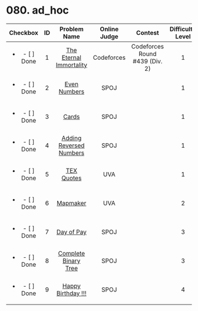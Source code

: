 # 080. ad_hoc


| Checkbox | ID | Problem Name|Online Judge|Contest|Difficulty Level|
|:---:|:---:|:---:|:---:|:---:|:---:|
|<ul><li>- [ ] Done</li></ul>|1|[The Eternal Immortality](http://codeforces.com/problemset/problem/869/B)|Codeforces|Codeforces Round #439 (Div. 2)|1|
|<ul><li>- [ ] Done</li></ul>|2|[Even Numbers](http://www.spoj.com/problems/EC_CONB/)|SPOJ||1|
|<ul><li>- [ ] Done</li></ul>|3|[Cards](http://www.spoj.com/problems/CRDS/)|SPOJ||1|
|<ul><li>- [ ] Done</li></ul>|4|[Adding Reversed Numbers](http://www.spoj.com/problems/ADDREV/)|SPOJ||1|
|<ul><li>- [ ] Done</li></ul>|5|[TEX Quotes](https://uva.onlinejudge.org/index.php?option=onlinejudge&page=show_problem&problem=208)|UVA||1|
|<ul><li>- [ ] Done</li></ul>|6|[Mapmaker](https://uva.onlinejudge.org/index.php?option=onlinejudge&page=show_problem&problem=330)|UVA||2|
|<ul><li>- [ ] Done</li></ul>|7|[Day of Pay](http://www.spoj.com/problems/DAYOFPAY/)|SPOJ||3|
|<ul><li>- [ ] Done</li></ul>|8|[Complete Binary Tree](http://www.spoj.com/problems/CBINARYT/)|SPOJ||3|
|<ul><li>- [ ] Done</li></ul>|9|[Happy Birthday !!!](http://www.spoj.com/problems/HAPPYB/)|SPOJ||4|
